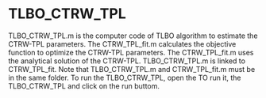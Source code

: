 # TLBO_CTRW_TPL
TLBO_CTRW_TPL.m is the computer code of TLBO algorithm to estimate the CTRW-TPL parameters. 
The CTRW_TPL_fit.m calculates the objective function to optimize the CTRW-TPL parameters. 
The CTRW_TPL_fit.m uses the analytical solution of the CTRW-TPL. 
TLBO_CTRW_TPL.m is linked to  CTRW_TPL_fit.
Note that TLBO_CTRW_TPL.m and CTRW_TPL_fit.m must be in the same folder. 
To run the TLBO_CTRW_TPL, open the TO run it, the TLBO_CTRW_TPL and click on the run buttom.  
